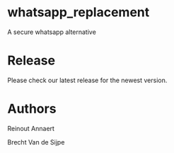 # whatsapp_replacement
A secure whatsapp alternative

# Release
Please check our latest release for the newest version.

# Authors
Reinout Annaert

Brecht Van de Sijpe
